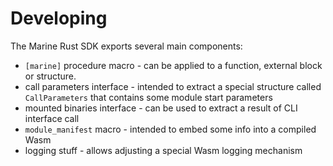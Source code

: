 # Developing

The Marine Rust SDK exports several main components:

* `[marine]` procedure macro - can be applied to a function, external block or structure.
* call parameters interface - intended to extract a special structure called `CallParameters` that contains some module start parameters
* mounted binaries interface - can be used to extract a result of CLI interface call
* `module_manifest` macro -  intended to embed some info into a compiled Wasm
* logging stuff - allows adjusting a special Wasm logging mechanism
